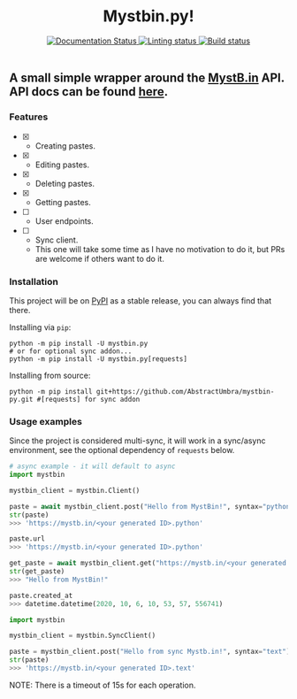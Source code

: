 <div align="center">
    <h1>Mystbin.py!</h1>
    <a href='https://mystbinpy.readthedocs.io/en/latest/?badge=latest'>
        <img src='https://readthedocs.org/projects/mystbinpy/badge/?version=latest' alt='Documentation Status' />
    </a>
    <a href='https://github.com/AbstractUmbra/mystbin.py/workflows/Code%20Linting'>
        <img src='https://github.com/AbstractUmbra/mystbin.py/workflows/Code%20Linting/badge.svg?branch=main' alt='Linting status' />
    </a>
    <a href='https://github.com/AbstractUmbra/mystbin.py/workflows/Build'>
        <img src='https://github.com/AbstractUmbra/mystbin.py/workflows/Build/badge.svg' alt='Build status' />
    </a>
</div>
<br>

A small simple wrapper around the [MystB.in](https://mystb.in/) API.
API docs can be found [here](https://api.mystb.in/docs).
----------
### Features

- [x] - Creating pastes.
- [x] - Editing pastes.
- [x] - Deleting pastes.
- [x] - Getting pastes.
- [ ] - User endpoints.
- [ ] - Sync client.
  - This one will take some time as I have no motivation to do it, but PRs are welcome if others want to do it.

### Installation
This project will be on [PyPI](https://pypi.org/project/mystbin.py/) as a stable release, you can always find that there.

Installing via `pip`:
```shell
python -m pip install -U mystbin.py
# or for optional sync addon...
python -m pip install -U mystbin.py[requests]
```

Installing from source:
```shell
python -m pip install git+https://github.com/AbstractUmbra/mystbin-py.git #[requests] for sync addon
```

### Usage examples
Since the project is considered multi-sync, it will work in a sync/async environment, see the optional dependency of `requests` below.

```py
# async example - it will default to async
import mystbin

mystbin_client = mystbin.Client()

paste = await mystbin_client.post("Hello from MystBin!", syntax="python")
str(paste)
>>> 'https://mystb.in/<your generated ID>.python'

paste.url
>>> 'https://mystb.in/<your generated ID>.python'

get_paste = await mystbin_client.get("https://mystb.in/<your generated ID>")
str(get_paste)
>>> "Hello from MystBin!"

paste.created_at
>>> datetime.datetime(2020, 10, 6, 10, 53, 57, 556741)
```

```py
import mystbin

mystbin_client = mystbin.SyncClient()

paste = mystbin_client.post("Hello from sync Mystb.in!", syntax="text")
str(paste)
>>> 'https://mystb.in/<your generated ID>.text'
```

NOTE: There is a timeout of 15s for each operation.
